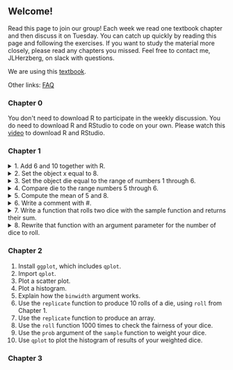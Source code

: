 ## Welcome!

Read this page to join our group! Each week we read one textbook chapter and then discuss it on Tuesday. You can catch up quickly by reading this page and following the exercises. If you want to study the material more closely, please read any chapters you missed. Feel free to contact me, JLHerzberg, on slack with questions.

We are using this [textbook](https://d1b10bmlvqabco.cloudfront.net/attach/ighbo26t3ua52t/igp9099yy4v10/igz7vp4w5su9/OReilly_HandsOn_Programming_with_R_2014.pdf).

Other links: [FAQ](https://jlherzberg.github.io/RLearningGroup/faq.html)

### Chapter 0
You don't need to download R to participate in the weekly discussion. You do need to download R and RStudio to code on your own. Please watch this [video](https://www.youtube.com/watch?v=cX532N_XLIs) to download R and RStudio.

### Chapter 1
<details>
  <summary>1. Add 6 and 10 together with R.</summary>
  
    6+10
</details>
<details>
  <summary>2. Set the object x equal to 8.</summary>
  
    x <- 8 or x = 8
</details>
<details>
  <summary>3. Set the object die equal to the range of numbers 1 through 6.</summary>
  
    die <- 1:6
</details>
<details>
  <summary>4. Compare die to the range numbers 5 through 6. </summary>
  
    die == 5:6
</details>
<details>
  <summary>5. Compute the mean of 5 and 8.</summary>
  
    mean(8, 5)
</details>
<details>
  <summary>6. Write a comment with #.</summary>
  
    # i'm a comment!
</details>
<details>
  <summary>7. Write a function that rolls two dice with the sample function and returns their sum.</summary>
  
    roll <- function() {
     die <- 1:6
     dice <- sample(die, size = 2, replace= TRUE)
     sum(dice)
    }   
</details>
<details>
  <summary>8. Rewrite that function with an argument parameter for the number of dice to roll. </summary>
  
    roll <- function(num_dice=2) {
     die <- 1:6
     dice <- sample(die, size = num_dice, replace= TRUE)
     sum(dice)
    }
</details>

### Chapter 2
1. Install `ggplot`, which includes `qplot`.
2. Import `qplot`.
3. Plot a scatter plot.
4. Plot a histogram.
5. Explain how the `binwidth` argument works.
6. Use the `replicate` function to produce 10 rolls of a die, using `roll` from Chapter 1. 
7. Use the `replicate` function to produce an array.
8. Use the `roll` function 1000 times to check the fairness of your dice.
9. Use the `prob` argument of the `sample` function to weight your dice.
10. Use `qplot` to plot the histogram of results of your weighted dice.

### Chapter 3
